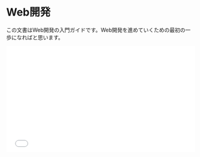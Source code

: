 # Web開発

この文書はWeb開発の入門ガイドです。Web開発を進めていくための最初の一歩になればと思います。

<iframe
  src="./presentation/index.html"
  style="
    width: 100%;
    aspect-ratio: 16 / 9;
    border: 0;
  "
  allowfullscreen
></iframe>
